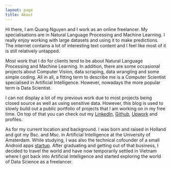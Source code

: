 ```yaml
---
layout: page
title: About
---
```


Hi there, I am Quang Nguyen and I work as an online freelancer. My specialisations are in Natural Language Processing and Machine Learning. I really enjoy working with large datasets and using it to make predictions. The internet contains a lot of interesting text content and I feel like most of it is still relatively untapped.

Most work that I do for clients tend to be about Natural Language Processing and Machine Learning. In addition, there are some occasional projects about Computer Vision, data scraping, data wrangling and some simple coding. All in all, a fitting term to describe me is a Computer Scientist specialised in Artificial Intelligence. However, nowadays the more popular term is Data Scientist.

I can not display a lot of my previous work due to most projects being closed source as well as using sensitive data. However, this blog is used to slowly build out a public portfolio of projects that I am working on in my free time. On top of that you can check out my [LinkedIn](https://nl.linkedin.com/in/quankiquanki), [Github](https://github.com/quankiquanki), [Upwork](https://www.upwork.com/o/profiles/users/_~0187549bc40d7799c5/) and profiles.

As for my current location and background. I was born and raised in Holland and got my Bsc. and Msc. in Artificial Intelligence at the University of Amsterdam. While studying, I was also the technical cofounder of a small Android apps [startup](https://play.google.com/store/apps/developer?id=MadRabbit&hl=nl). After graduating and getting out of that business, I decided to travel the world and have now temporarily settled in Vietnam where I got back into Artificial Intelligence and started exploring the world of Data Science as a freelancer.